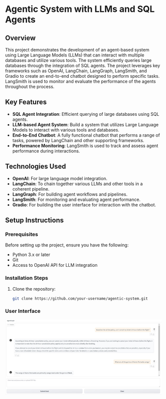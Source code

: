 # Agentic System with LLMs and SQL Agents

## Overview
This project demonstrates the development of an agent-based system using Large Language Models (LLMs) that can interact with multiple databases and utilize various tools. The system efficiently queries large databases through the integration of SQL agents. The project leverages key frameworks such as OpenAI, LangChain, LangGraph, LangSmith, and Gradio to create an end-to-end chatbot designed to perform specific tasks. LangSmith is used to monitor and evaluate the performance of the agents throughout the process.

## Key Features
- **SQL Agent Integration**: Efficient querying of large databases using SQL agents.
- **LLM-based Agent System**: Build a system that utilizes Large Language Models to interact with various tools and databases.
- **End-to-End Chatbot**: A fully functional chatbot that performs a range of tasks, powered by LangChain and other supporting frameworks.
- **Performance Monitoring**: LangSmith is used to track and assess agent performance during interactions.

## Technologies Used
- **OpenAI**: For large language model integration.
- **LangChain**: To chain together various LLMs and other tools in a coherent pipeline.
- **LangGraph**: For building agent workflows and pipelines.
- **LangSmith**: For monitoring and evaluating agent performance.
- **Gradio**: For building the user interface for interaction with the chatbot.

## Setup Instructions

### Prerequisites
Before setting up the project, ensure you have the following:
- Python 3.x or later
- Git
- Access to OpenAI API for LLM integration

### Installation Steps
1. Clone the repository:
   ```bash
   git clone https://github.com/your-username/agentic-system.git
   ```

### User Interface
![User Interface](images/UI_interface.jpg)



